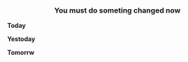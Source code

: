 <center>
    <h3>You must do someting changed now</h3>
</center>

**Today**

**Yestoday**

**Tomorrw**

